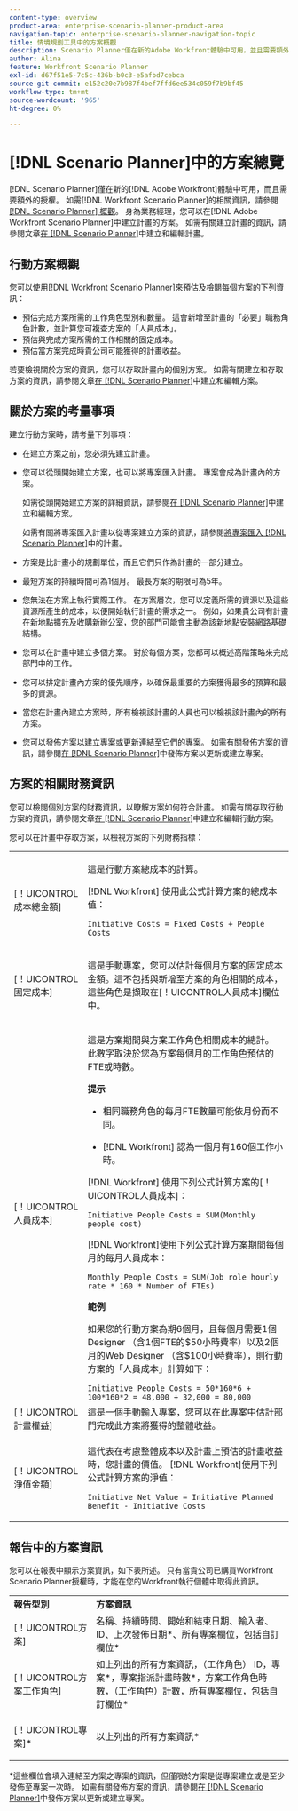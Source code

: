 ```yaml
---
content-type: overview
product-area: enterprise-scenario-planner-product-area
navigation-topic: enterprise-scenario-planner-navigation-topic
title: 情境規劃工具中的方案概觀
description: Scenario Planner僅在新的Adobe Workfront體驗中可用，並且需要額外的授權。 如需「Workfront案例規劃工具」的相關資訊，請參閱「案例規劃工具」概觀。
author: Alina
feature: Workfront Scenario Planner
exl-id: d67f51e5-7c5c-436b-b0c3-e5afbd7cebca
source-git-commit: e152c20e7b987f4bef7ffd6ee534c059f7b9bf45
workflow-type: tm+mt
source-wordcount: '965'
ht-degree: 0%

---
```


# [!DNL Scenario Planner]中的方案總覽

[!DNL Scenario Planner]僅在新的[!DNL Adobe Workfront]體驗中可用，而且需要額外的授權。 如需[!DNL Workfront Scenario Planner]的相關資訊，請參閱[ [!DNL Scenario Planner] 概觀](../scenario-planner/scenario-planner-overview.md)。
身為業務經理，您可以在[!DNL Adobe Workfront Scenario Planner]中建立計畫的方案。 如需有關建立計畫的資訊，請參閱文章[在 [!DNL Scenario Planner]](../scenario-planner/create-and-edit-plans.md)中建立和編輯計畫。

## 行動方案概觀

您可以使用[!DNL Workfront Scenario Planner]來預估及檢閱每個方案的下列資訊：

* 預估完成方案所需的工作角色型別和數量。 這會新增至計畫的「必要」職務角色計數，並計算您可複查方案的「人員成本」。
* 預估與完成方案所需的工作相關的固定成本。
* 預估當方案完成時貴公司可能獲得的計畫收益。

若要檢視關於方案的資訊，您可以存取計畫內的個別方案。 如需有關建立和存取方案的資訊，請參閱文章[在 [!DNL Scenario Planner]](../scenario-planner/create-and-edit-initiatives.md)中建立和編輯方案。

## 關於方案的考量事項

建立行動方案時，請考量下列事項：

* 在建立方案之前，您必須先建立計畫。
* 您可以從頭開始建立方案，也可以將專案匯入計畫。 專案會成為計畫內的方案。

  如需從頭開始建立方案的詳細資訊，請參閱[在 [!DNL Scenario Planner]](../scenario-planner/create-and-edit-initiatives.md)中建立和編輯方案。

  如需有關將專案匯入計畫以從專案建立方案的資訊，請參閱[將專案匯入 [!DNL Scenario Planner]](../scenario-planner/import-projects-to-plans.md)中的計畫。

* 方案是比計畫小的規劃單位，而且它們只作為計畫的一部分建立。
* 最短方案的持續時間可為1個月。 最長方案的期限可為5年。
* 您無法在方案上執行實際工作。 在方案層次，您可以定義所需的資源以及這些資源所產生的成本，以便開始執行計畫的需求之一。 例如，如果貴公司有計畫在新地點擴充及收購新辦公室，您的部門可能會主動為該新地點安裝網路基礎結構。
* 您可以在計畫中建立多個方案。 對於每個方案，您都可以概述高階策略來完成部門中的工作。
* 您可以排定計畫內方案的優先順序，以確保最重要的方案獲得最多的預算和最多的資源。
* 當您在計畫內建立方案時，所有檢視該計畫的人員也可以檢視該計畫內的所有方案。

  <!--
  <p data-mc-conditions="QuicksilverOrClassic.Draft mode">(NOTE: this might change when we add to the access levels granularity)</p>
  -->

* 您可以發佈方案以建立專案或更新連結至它們的專案。 如需有關發佈方案的資訊，請參閱[在 [!DNL Scenario Planner]](../scenario-planner/publish-scenarios-update-projects.md)中發佈方案以更新或建立專案。

## 方案的相關財務資訊

您可以檢閱個別方案的財務資訊，以瞭解方案如何符合計畫。 如需有關存取行動方案的資訊，請參閱文章[在 [!DNL Scenario Planner]](../scenario-planner/create-and-edit-initiatives.md)中建立和編輯行動方案。

您可以在計畫中存取方案，以檢視方案的下列財務指標：

<!--
<p>(NOTE: several instances drafted in the table below!) </p>
-->

<table style="table-layout:auto"> 
 <col> 
 <col> 
 <tbody> 
  <tr> 
   <td role="rowheader">[！UICONTROL成本總金額]</td> 
   <td> <p style="font-weight: normal;">這是行動方案總成本的計算。 </p> <p style="font-weight: normal;">[!DNL Workfront] 使用此公式計算方案的總成本值：</p> <p style="font-weight: normal;"><code>Initiative Costs = Fixed Costs + People Costs</code> </p> </td> 
  </tr> 
  <tr> 
   <td role="rowheader">[！UICONTROL固定成本]</td> 
   <td> <p><span style="font-weight: normal;">這是手動專案，您可以估計每個月方案的<span>固定成本金額。</span>這不包括與新增至方案的角色相關的成本，這些角色是擷取在[！UICONTROL人員成本]欄位中。</span> </p> </td> 
  </tr> 
  <tr> 
   <td role="rowheader">[！UICONTROL人員成本]</td> 
   <td> <p style="font-weight: normal;">這是方案期間與方案工作角色相關成本的總計。 此數字取決於您為方案每個月的工作角色預估的FTE或時數。 </p> 
     <p><b>提示</b>  
     <ul> 
      <li> <p>相同職務角色的每月FTE數量可能依月份而不同。</p> </li> 
      <li> <p>[!DNL Workfront] 認為一個月有160個工作小時。 </p> </li> 
     </ul> 
     <p>[!DNL Workfront] 使用下列公式計算方案的[！UICONTROL人員成本]：</p> <p><code>Initiative People Costs = SUM(Monthly people cost)</code> </p> 
    <p> [!DNL Workfront]使用下列公式計算方案期間每個月的每月人員成本：</p> 
     <p><code>Monthly People Costs = SUM(Job role hourly rate * 160 * Number of FTEs)</code> </p> 
      <p><b>範例</b></p>
      <p>如果您的行動方案為期6個月，且每個月需要1個Designer （含1個FTE的$50小時費率）以及2個月的Web Designer （含$100小時費率），則行動方案的「人員成本」計算如下：</p>
      <code>Initiative People Costs = 50*160*6 + 100*160*2 = 48,000 + 32,000 = 80,000</code>        
  </td> 
  </tr> 
  <tr> 
   <td role="rowheader">[！UICONTROL計畫權益]</td> 
   <td>這是一個手動輸入專案，您可以在此專案中估計部門完成此方案將獲得的整體收益。 </td> 
  </tr> 
  <tr> 
   <td role="rowheader">[！UICONTROL淨值金額]</td> 
   <td> <p style="font-weight: normal;">這代表在考慮整體成本以及計畫上預估的計畫收益時，您計畫的價值。 [!DNL Workfront]使用下列公式計算方案的淨值：</p> <p style="font-weight: normal;"><code>Initiative Net Value = Initiative Planned Benefit - Initiative Costs</code> </p> </td> 
  </tr> 
 </tbody> 
</table>

<!--drafted content from People Costs:
(NOTE: drafted below)</p> 
       <p>Depending on whether the plan is set up to use FTEs or hours, Workfront uses the following formulas to calculate People Cost:</p> 
       <ul> 
        <li> <p>When using FTEs: </p> <p><code>People Costs = SUM(Job role hourly rate * Number of months in the Duration * 160 * Number of FTEs)</code>, where 160 is the total number of working hours in a month. </p> <p class="example" data-mc-autonum="<b>Example: </b>"><span class="autonumber"><span><b>Example: </b></span></span><span style="font-weight: normal;"> When estimating resources using FTEs,(NOTE: drafted and yellow and fix the rest of the sentence)
      <p>When using hours:</p> 
      <p><code>Monthly People Costs = SUM(Job role hourly rate * Number of hours estimated for an initiative)</code> </p> 
      <p>For information about setting up the plan to use hours or FTE, see <a href="../scenario-planner/create-and-edit-plans.md" class="MCXref xref">Create and edit plans in the Scenario Planner</a>.</p>-->

## 報告中的方案資訊

您可以在報表中顯示方案資訊，如下表所述。 只有當貴公司已購買Workfront Scenario Planner授權時，才能在您的Workfront執行個體中取得此資訊。

<table style="table-layout:auto"> 
 <col> 
 <col> 
 <tbody> 
  <tr> 
   <td><b>報告型別</b></td> 
   <td><b>方案資訊</b></td> 
  </tr> 
  <tr> 
   <td>[！UICONTROL方案] </td> 
   <td>名稱、持續時間、開始和結束日期、輸入者、ID、上次發佈日期*、所有專案欄位，包括自訂欄位*</td> 
  </tr> 
  <tr> 
   <td>[！UICONTROL方案工作角色]</td> 
   <td>如上列出的所有方案資訊，（工作角色） ID，專案*，專案指派計畫時數*，方案工作角色時數，（工作角色）計數，所有專案欄位，包括自訂欄位*</td> 
  </tr> 
  <tr> 
   <td><p>[！UICONTROL專案]*</p></td> 
   <td> <p>以上列出的所有方案資訊*</p> </td> 
  </tr> 
 </tbody> 
</table>

*這些欄位會填入連結至方案之專案的資訊，但僅限於方案是從專案建立或是至少發佈至專案一次時。 如需有關發佈方案的資訊，請參閱[在 [!DNL Scenario Planner]](../scenario-planner/publish-scenarios-update-projects.md)中發佈方案以更新或建立專案。
